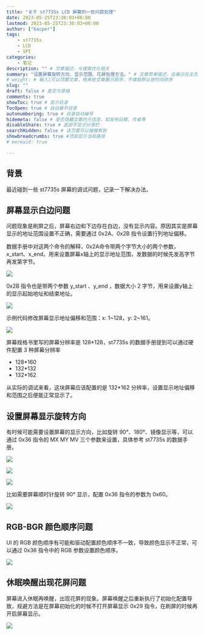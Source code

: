 ```yaml
---
title: "关于 st7735s LCD 屏幕的一些问题处理"
date: 2023-05-25T23:30:03+08:00
lastmod: 2023-05-25T23:30:03+08:00
author: ["hacper"]
tags:
    - st7735s
    - LCD
    - SPI
categories:
    - 笔记
description: "" # 文章描述，与搜索优化相关
summary: "设置屏幕旋转方向、显示范围、花屏处理方法。" # 文章简单描述，会展示在主页
# weight: # 输入1可以顶置文章，用来给文章展示排序，不填就默认按时间排序
slug: ""
draft: false # 是否为草稿
comments: true
showToc: true # 显示目录
TocOpen: true # 自动展开目录
autonumbering: true # 目录自动编号
hidemeta: false # 是否隐藏文章的元信息，如发布日期、作者等
disableShare: true # 底部不显示分享栏
searchHidden: false # 该页面可以被搜索到
showbreadcrumbs: true #顶部显示当前路径
# mermaid: true

---
```


## 背景

最近碰到一些 st7735s 屏幕的调试问题，记录一下解决办法。

## 屏幕显示白边问题

问题现象是刷屏之后，屏幕右边和下边存在白边，没有显示内容。原因其实是屏幕显示的地址范围设置不正确，需要通过 0x2A、0x2B 指令设置行列地址偏移。

数据手册中对这两个命令的解释，0x2A命令带两个字节大小的两个参数，x_start、x_end，用来设置屏幕x轴上的显示地址范围，发数据的时候先发高字节再发第字节。

![](https://cdn.staticaly.com/gh/hacperme/picx_hosting@master/20210507/image-20230523115631553.3f1pqwya5s20.webp)

0x2B 指令也是带两个参数 y_start 、y_end ，数据大小 2 字节，用来设置y轴上的显示起始地址和结束地址。

![](https://cdn.staticaly.com/gh/hacperme/picx_hosting@master/20210507/image-20230523115650908.1exbfz9w8sn4.webp)

示例代码修改屏幕显示地址偏移和范围：x: 1\~128，y: 2\~161。

![](https://cdn.staticaly.com/gh/hacperme/picx_hosting@master/20210507/image-20230523115812179.4xe3h2uysgg0.webp)

屏幕规格书里写的屏幕分辨率是 128*128，st7735s 的数据手册提到可以通过硬件配置 3 种屏幕分辨率

- 128*160
- 132*132
- 132*162

从实际的调试来看，这块屏幕应该配置的是 132*162 分辨率，设置显示地址偏移和范围之后便能正常显示了。

## 设置屏幕显示旋转方向

有时候可能需要设置屏幕的显示方向，比如旋转 90°、180°、镜像显示等，可以通过 0x36 指令的 MX MY MV 三个参数来设置，具体参考 st7735s 的数据手册。

![](https://cdn.staticaly.com/gh/hacperme/picx_hosting@master/20210507/image-20230523115517552.352bksfp5l80.webp)

![](https://cdn.staticaly.com/gh/hacperme/picx_hosting@master/20210507/image-20230523115205667.3cnr7ybh2qk0.webp)

![](https://cdn.staticaly.com/gh/hacperme/picx_hosting@master/20210507/image-20230523115435234.48rx4xn2jl40.webp)

比如需要屏幕顺时针旋转 90° 显示，配置 0x36 指令的参数为 0x60。

![](https://cdn.staticaly.com/gh/hacperme/picx_hosting@master/20210507/image-20230523115820538.6jsp34l840k0.webp)



## RGB-BGR 颜色顺序问题

UI 的 RGB 颜色顺序有可能和驱动配置颜色顺序不一致，导致颜色显示不正常，可以通过 0x36 指令中的 RGB 参数设置颜色顺序。

![](https://cdn.staticaly.com/gh/hacperme/picx_hosting@master/20210507/image-20230523115517552.352bksfp5l80.webp)


## 休眠唤醒出现花屏问题

屏幕进入休眠再唤醒，出现花屏的现象。屏幕唤醒之后重新执行了初始化配置导致，规避方法是在屏幕初始化的时候不打开屏幕显示 0x29 指令，在刷屏的时候再开启屏幕显示。

![](https://cdn.staticaly.com/gh/hacperme/picx_hosting@master/20210507/image.4jwgzrnchxu0.webp)

